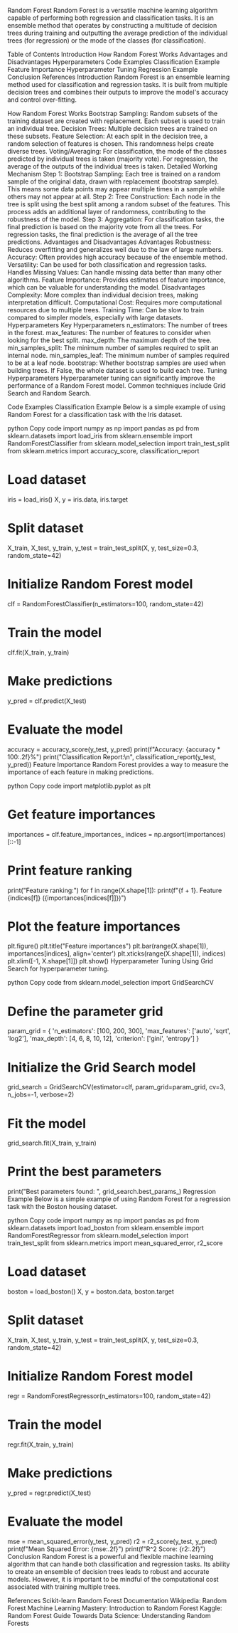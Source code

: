 Random Forest
Random Forest is a versatile machine learning algorithm capable of performing both regression and classification tasks. It is an ensemble method that operates by constructing a multitude of decision trees during training and outputting the average prediction of the individual trees (for regression) or the mode of the classes (for classification).

Table of Contents
Introduction
How Random Forest Works
Advantages and Disadvantages
Hyperparameters
Code Examples
Classification Example
Feature Importance
Hyperparameter Tuning
Regression Example
Conclusion
References
Introduction
Random Forest is an ensemble learning method used for classification and regression tasks. It is built from multiple decision trees and combines their outputs to improve the model's accuracy and control over-fitting.

How Random Forest Works
Bootstrap Sampling:
Random subsets of the training dataset are created with replacement. Each subset is used to train an individual tree.
Decision Trees:
Multiple decision trees are trained on these subsets.
Feature Selection:
At each split in the decision tree, a random selection of features is chosen. This randomness helps create diverse trees.
Voting/Averaging:
For classification, the mode of the classes predicted by individual trees is taken (majority vote).
For regression, the average of the outputs of the individual trees is taken.
Detailed Working Mechanism
Step 1: Bootstrap Sampling: Each tree is trained on a random sample of the original data, drawn with replacement (bootstrap sample). This means some data points may appear multiple times in a sample while others may not appear at all.
Step 2: Tree Construction: Each node in the tree is split using the best split among a random subset of the features. This process adds an additional layer of randomness, contributing to the robustness of the model.
Step 3: Aggregation: For classification tasks, the final prediction is based on the majority vote from all the trees. For regression tasks, the final prediction is the average of all the tree predictions.
Advantages and Disadvantages
Advantages
Robustness: Reduces overfitting and generalizes well due to the law of large numbers.
Accuracy: Often provides high accuracy because of the ensemble method.
Versatility: Can be used for both classification and regression tasks.
Handles Missing Values: Can handle missing data better than many other algorithms.
Feature Importance: Provides estimates of feature importance, which can be valuable for understanding the model.
Disadvantages
Complexity: More complex than individual decision trees, making interpretation difficult.
Computational Cost: Requires more computational resources due to multiple trees.
Training Time: Can be slow to train compared to simpler models, especially with large datasets.
Hyperparameters
Key Hyperparameters
n_estimators: The number of trees in the forest.
max_features: The number of features to consider when looking for the best split.
max_depth: The maximum depth of the tree.
min_samples_split: The minimum number of samples required to split an internal node.
min_samples_leaf: The minimum number of samples required to be at a leaf node.
bootstrap: Whether bootstrap samples are used when building trees. If False, the whole dataset is used to build each tree.
Tuning Hyperparameters
Hyperparameter tuning can significantly improve the performance of a Random Forest model. Common techniques include Grid Search and Random Search.

Code Examples
Classification Example
Below is a simple example of using Random Forest for a classification task with the Iris dataset.

python
Copy code
import numpy as np
import pandas as pd
from sklearn.datasets import load_iris
from sklearn.ensemble import RandomForestClassifier
from sklearn.model_selection import train_test_split
from sklearn.metrics import accuracy_score, classification_report

# Load dataset
iris = load_iris()
X, y = iris.data, iris.target

# Split dataset
X_train, X_test, y_train, y_test = train_test_split(X, y, test_size=0.3, random_state=42)

# Initialize Random Forest model
clf = RandomForestClassifier(n_estimators=100, random_state=42)

# Train the model
clf.fit(X_train, y_train)

# Make predictions
y_pred = clf.predict(X_test)

# Evaluate the model
accuracy = accuracy_score(y_test, y_pred)
print(f"Accuracy: {accuracy * 100:.2f}%")
print("Classification Report:\n", classification_report(y_test, y_pred))
Feature Importance
Random Forest provides a way to measure the importance of each feature in making predictions.

python
Copy code
import matplotlib.pyplot as plt

# Get feature importances
importances = clf.feature_importances_
indices = np.argsort(importances)[::-1]

# Print feature ranking
print("Feature ranking:")
for f in range(X.shape[1]):
    print(f"{f + 1}. Feature {indices[f]} ({importances[indices[f]]})")

# Plot the feature importances
plt.figure()
plt.title("Feature importances")
plt.bar(range(X.shape[1]), importances[indices], align='center')
plt.xticks(range(X.shape[1]), indices)
plt.xlim([-1, X.shape[1]])
plt.show()
Hyperparameter Tuning
Using Grid Search for hyperparameter tuning.

python
Copy code
from sklearn.model_selection import GridSearchCV

# Define the parameter grid
param_grid = {
    'n_estimators': [100, 200, 300],
    'max_features': ['auto', 'sqrt', 'log2'],
    'max_depth': [4, 6, 8, 10, 12],
    'criterion': ['gini', 'entropy']
}

# Initialize the Grid Search model
grid_search = GridSearchCV(estimator=clf, param_grid=param_grid, cv=3, n_jobs=-1, verbose=2)

# Fit the model
grid_search.fit(X_train, y_train)

# Print the best parameters
print("Best parameters found: ", grid_search.best_params_)
Regression Example
Below is a simple example of using Random Forest for a regression task with the Boston housing dataset.

python
Copy code
import numpy as np
import pandas as pd
from sklearn.datasets import load_boston
from sklearn.ensemble import RandomForestRegressor
from sklearn.model_selection import train_test_split
from sklearn.metrics import mean_squared_error, r2_score

# Load dataset
boston = load_boston()
X, y = boston.data, boston.target

# Split dataset
X_train, X_test, y_train, y_test = train_test_split(X, y, test_size=0.3, random_state=42)

# Initialize Random Forest model
regr = RandomForestRegressor(n_estimators=100, random_state=42)

# Train the model
regr.fit(X_train, y_train)

# Make predictions
y_pred = regr.predict(X_test)

# Evaluate the model
mse = mean_squared_error(y_test, y_pred)
r2 = r2_score(y_test, y_pred)
print(f"Mean Squared Error: {mse:.2f}")
print(f"R^2 Score: {r2:.2f}")
Conclusion
Random Forest is a powerful and flexible machine learning algorithm that can handle both classification and regression tasks. Its ability to create an ensemble of decision trees leads to robust and accurate models. However, it is important to be mindful of the computational cost associated with training multiple trees.

References
Scikit-learn Random Forest Documentation
Wikipedia: Random Forest
Machine Learning Mastery: Introduction to Random Forest
Kaggle: Random Forest Guide
Towards Data Science: Understanding Random Forests